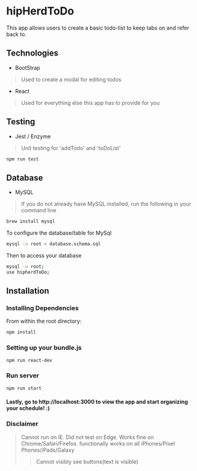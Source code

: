 # hipHerdToDo
This app allows users to create a basic todo-list to keep tabs on and refer back to.

## Technologies
- BootStrap
>Used to create a modal for editing todos
- React
>Used for everything else this app has to provide for you

## Testing
- Jest / Enzyme
>Unit testing for 'addTodo' and 'toDoList'
```sh
npm run test
```

## Database
- MySQL
>If you do not already have MySQL installed, run the following in your command line

```sh
brew install mysql
```

To configure the database/table for MySql

```sh
mysql -u root < database.schema.sql
```

Then to access your database

```sh
mysql -u root;
use hipherdToDo;
```

## Installation

### Installing Dependencies
From within the root directory:

```sh
npm install
```
### Setting up your bundle.js

```sh
npm run react-dev
```

### Run server
```sh
npm run start
```

#### Lastly, go to http://localhost:3000 to view the app and start organizing your schedule! :) 


### Disclaimer
>Cannot run on IE. Did not test on Edge. Works fine on Chrome/Safari/Firefox.
>functionally works on all iPhones/Pixel Phones/iPads/Galaxy
>>Cannot visibly see buttons(text is visible)
